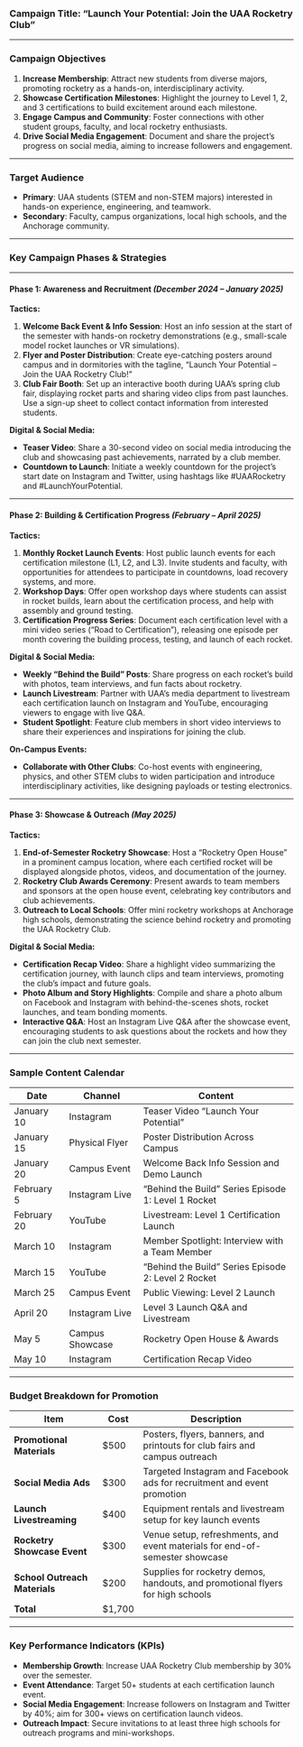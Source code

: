 ### Campaign Title: **“Launch Your Potential: Join the UAA Rocketry Club”**

---

### Campaign Objectives

1. **Increase Membership**: Attract new students from diverse majors, promoting rocketry as a hands-on, interdisciplinary activity.
2. **Showcase Certification Milestones**: Highlight the journey to Level 1, 2, and 3 certifications to build excitement around each milestone.
3. **Engage Campus and Community**: Foster connections with other student groups, faculty, and local rocketry enthusiasts.
4. **Drive Social Media Engagement**: Document and share the project’s progress on social media, aiming to increase followers and engagement.

---

### Target Audience

- **Primary**: UAA students (STEM and non-STEM majors) interested in hands-on experience, engineering, and teamwork.
- **Secondary**: Faculty, campus organizations, local high schools, and the Anchorage community.

---

### Key Campaign Phases & Strategies

---

#### **Phase 1: Awareness and Recruitment** *(December 2024 – January 2025)*

**Tactics:**

1. **Welcome Back Event & Info Session**: Host an info session at the start of the semester with hands-on rocketry demonstrations (e.g., small-scale model rocket launches or VR simulations).
2. **Flyer and Poster Distribution**: Create eye-catching posters around campus and in dormitories with the tagline, “Launch Your Potential – Join the UAA Rocketry Club!”
3. **Club Fair Booth**: Set up an interactive booth during UAA’s spring club fair, displaying rocket parts and sharing video clips from past launches. Use a sign-up sheet to collect contact information from interested students.

**Digital & Social Media:**

- **Teaser Video**: Share a 30-second video on social media introducing the club and showcasing past achievements, narrated by a club member.
- **Countdown to Launch**: Initiate a weekly countdown for the project’s start date on Instagram and Twitter, using hashtags like #UAARocketry and #LaunchYourPotential.
  
---

#### **Phase 2: Building & Certification Progress** *(February – April 2025)*

**Tactics:**

1. **Monthly Rocket Launch Events**: Host public launch events for each certification milestone (L1, L2, and L3). Invite students and faculty, with opportunities for attendees to participate in countdowns, load recovery systems, and more.
2. **Workshop Days**: Offer open workshop days where students can assist in rocket builds, learn about the certification process, and help with assembly and ground testing. 
3. **Certification Progress Series**: Document each certification level with a mini video series (“Road to Certification”), releasing one episode per month covering the building process, testing, and launch of each rocket.

**Digital & Social Media:**

- **Weekly “Behind the Build” Posts**: Share progress on each rocket’s build with photos, team interviews, and fun facts about rocketry.
- **Launch Livestream**: Partner with UAA’s media department to livestream each certification launch on Instagram and YouTube, encouraging viewers to engage with live Q&A.
- **Student Spotlight**: Feature club members in short video interviews to share their experiences and inspirations for joining the club.

**On-Campus Events:**

- **Collaborate with Other Clubs**: Co-host events with engineering, physics, and other STEM clubs to widen participation and introduce interdisciplinary activities, like designing payloads or testing electronics.

---

#### **Phase 3: Showcase & Outreach** *(May 2025)*

**Tactics:**

1. **End-of-Semester Rocketry Showcase**: Host a “Rocketry Open House” in a prominent campus location, where each certified rocket will be displayed alongside photos, videos, and documentation of the journey. 
2. **Rocketry Club Awards Ceremony**: Present awards to team members and sponsors at the open house event, celebrating key contributors and club achievements.
3. **Outreach to Local Schools**: Offer mini rocketry workshops at Anchorage high schools, demonstrating the science behind rocketry and promoting the UAA Rocketry Club.

**Digital & Social Media:**

- **Certification Recap Video**: Share a highlight video summarizing the certification journey, with launch clips and team interviews, promoting the club’s impact and future goals.
- **Photo Album and Story Highlights**: Compile and share a photo album on Facebook and Instagram with behind-the-scenes shots, rocket launches, and team bonding moments.
- **Interactive Q&A**: Host an Instagram Live Q&A after the showcase event, encouraging students to ask questions about the rockets and how they can join the club next semester.

---

### Sample Content Calendar

| **Date**             | **Channel**       | **Content**                                           |
|----------------------|-------------------|-------------------------------------------------------|
| January 10           | Instagram         | Teaser Video “Launch Your Potential”                  |
| January 15           | Physical Flyer    | Poster Distribution Across Campus                     |
| January 20           | Campus Event      | Welcome Back Info Session and Demo Launch             |
| February 5           | Instagram Live    | “Behind the Build” Series Episode 1: Level 1 Rocket   |
| February 20          | YouTube           | Livestream: Level 1 Certification Launch              |
| March 10             | Instagram         | Member Spotlight: Interview with a Team Member        |
| March 15             | YouTube           | “Behind the Build” Series Episode 2: Level 2 Rocket   |
| March 25             | Campus Event      | Public Viewing: Level 2 Launch                        |
| April 20             | Instagram Live    | Level 3 Launch Q&A and Livestream                     |
| May 5                | Campus Showcase   | Rocketry Open House & Awards                          |
| May 10               | Instagram         | Certification Recap Video                             |

---

### Budget Breakdown for Promotion

| **Item**                     | **Cost** | **Description**                                                                  |
|------------------------------|----------|----------------------------------------------------------------------------------|
| **Promotional Materials**    | $500     | Posters, flyers, banners, and printouts for club fairs and campus outreach       |
| **Social Media Ads**         | $300     | Targeted Instagram and Facebook ads for recruitment and event promotion          |
| **Launch Livestreaming**     | $400     | Equipment rentals and livestream setup for key launch events                     |
| **Rocketry Showcase Event**  | $300     | Venue setup, refreshments, and event materials for end-of-semester showcase      |
| **School Outreach Materials**| $200     | Supplies for rocketry demos, handouts, and promotional flyers for high schools    |
| **Total**                    | $1,700   |                                                                                  |

---

### Key Performance Indicators (KPIs)

- **Membership Growth**: Increase UAA Rocketry Club membership by 30% over the semester.
- **Event Attendance**: Target 50+ students at each certification launch event.
- **Social Media Engagement**: Increase followers on Instagram and Twitter by 40%; aim for 300+ views on certification launch videos.
- **Outreach Impact**: Secure invitations to at least three high schools for outreach programs and mini-workshops.
